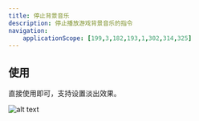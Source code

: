 ```yaml
---
title: 停止背景音乐
description: 停止播放游戏背景音乐的指令
navigation:
    applicationScope: [199,3,182,193,1,302,314,325]
---
```


## 使用

直接使用即可，支持设置淡出效果。

![alt text](https://assbak.gcw.wiki/gcw/image/zh_hans/commands/audio/stopbgm/image.png)
